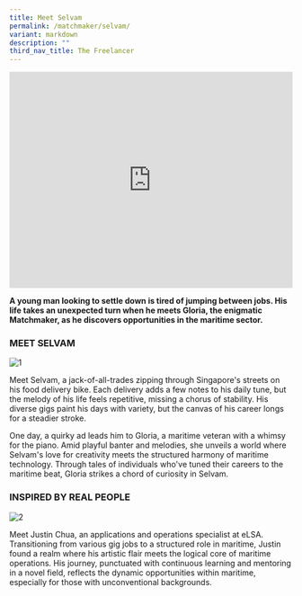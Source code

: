 ```yaml
---
title: Meet Selvam
permalink: /matchmaker/selvam/
variant: markdown
description: ""
third_nav_title: The Freelancer
---
```

<iframe allowfullscreen="" allow="accelerometer; autoplay; clipboard-write; encrypted-media; gyroscope; picture-in-picture; web-share" frameborder="0" title="YouTube video player" src="https://www.youtube.com/embed/1rbu6PWARtw?si=dDuz8BSxvPsLGLPx" height="385" width="100%"></iframe>

**A young man looking to settle down is tired of jumping between jobs. His life takes an unexpected turn when he meets Gloria, the enigmatic Matchmaker, as he discovers opportunities in the maritime sector.**

### MEET SELVAM
<img border="0" alt="1" src="https://i.ibb.co/QX1fCRZ/1.png">

Meet Selvam, a jack-of-all-trades zipping through Singapore's streets on his food delivery bike. Each delivery adds a few notes to his daily tune, but the melody of his life feels repetitive, missing a chorus of stability. His diverse gigs paint his days with variety, but the canvas of his career longs for a steadier stroke.

One day, a quirky ad leads him to Gloria, a maritime veteran with a whimsy for the piano. Amid playful banter and melodies, she unveils a world where Selvam's love for creativity meets the structured harmony of maritime technology. Through tales of individuals who've tuned their careers to the maritime beat, Gloria strikes a chord of curiosity in Selvam.

### INSPIRED BY REAL PEOPLE

<img border="0" alt="2" src="https://i.ibb.co/H7bcTj2/2.png">

Meet Justin Chua, an applications and operations specialist at eLSA. Transitioning from various gig jobs to a structured role in maritime, Justin found a realm where his artistic flair meets the logical core of maritime operations. His journey, punctuated with continuous learning and mentoring in a novel field, reflects the dynamic opportunities within maritime, especially for those with unconventional backgrounds.